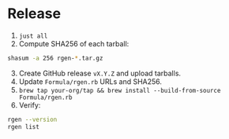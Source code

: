 # Release

1. `just all`
2. Compute SHA256 of each tarball:
```bash
shasum -a 256 rgen-*.tar.gz
```
3. Create GitHub release `vX.Y.Z` and upload tarballs.
4. Update `Formula/rgen.rb` URLs and SHA256.
5. `brew tap your-org/tap && brew install --build-from-source Formula/rgen.rb`
6. Verify:
```bash
rgen --version
rgen list
```
